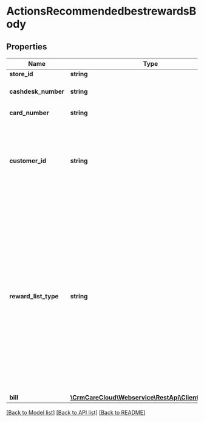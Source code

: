 # ActionsRecommendedbestrewardsBody

## Properties
Name | Type | Description | Notes
------------ | ------------- | ------------- | -------------
**store_id** | **string** | ID of the store | 
**cashdesk_number** | **string** | Number of the cashdesk in store | 
**card_number** | **string** | Cusomer card number | [optional] 
**customer_id** | **string** | Id of the customer that made the purchase. You can search customers by plenty parameter in the resource customers | [optional] 
**reward_list_type** | **string** | Type of the rewards *Possible values: F - full (all manual rewards available and valid for the specific POS)/ C -condensed (only manual rewards corresponding to items on the bill - maxCount not equals zero)/ A - all rewards list including automatic apply this is only for the DATA CUBE* | 
**bill** | [**\CrmCareCloud\Webservice\RestApi\Client\Model\Bill**](Bill.md) |  | 

[[Back to Model list]](../../README.md#documentation-for-models) [[Back to API list]](../../README.md#documentation-for-api-endpoints) [[Back to README]](../../README.md)

